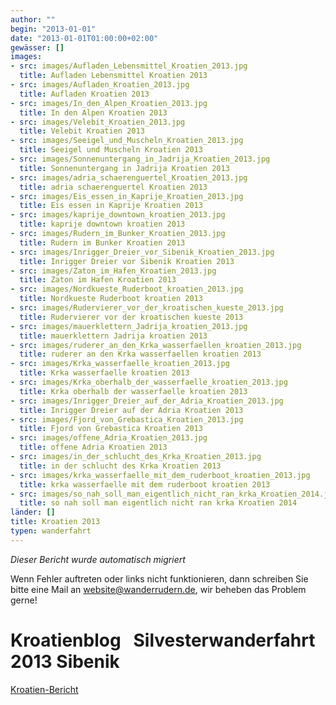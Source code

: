 ```yaml
---
author: ""
begin: "2013-01-01"
date: "2013-01-01T01:00:00+02:00"
gewässer: []
images:
- src: images/Aufladen_Lebensmittel_Kroatien_2013.jpg
  title: Aufladen Lebensmittel Kroatien 2013
- src: images/Aufladen_Kroatien_2013.jpg
  title: Aufladen Kroatien 2013
- src: images/In_den_Alpen_Kroatien_2013.jpg
  title: In den Alpen Kroatien 2013
- src: images/Velebit_Kroatien_2013.jpg
  title: Velebit Kroatien 2013
- src: images/Seeigel_und_Muscheln_Kroatien_2013.jpg
  title: Seeigel und Muscheln Kroatien 2013
- src: images/Sonnenuntergang_in_Jadrija_Kroatien_2013.jpg
  title: Sonnenuntergang in Jadrija Kroatien 2013
- src: images/adria_schaerenguertel_Kroatien_2013.jpg
  title: adria schaerenguertel Kroatien 2013
- src: images/Eis_essen_in_Kaprije_Kroatien_2013.jpg
  title: Eis essen in Kaprije Kroatien 2013
- src: images/kaprije_downtown_kroatien_2013.jpg
  title: kaprije downtown kroatien 2013
- src: images/Rudern_im_Bunker_Kroatien_2013.jpg
  title: Rudern im Bunker Kroatien 2013
- src: images/Inrigger_Dreier_vor_Sibenik_Kroatien_2013.jpg
  title: Inrigger Dreier vor Sibenik Kroatien 2013
- src: images/Zaton_im_Hafen_Kroatien_2013.jpg
  title: Zaton im Hafen Kroatien 2013
- src: images/Nordkueste_Ruderboot_kroatien_2013.jpg
  title: Nordkueste Ruderboot kroatien 2013
- src: images/Rudervierer_vor_der_kroatischen_kueste_2013.jpg
  title: Rudervierer vor der kroatischen kueste 2013
- src: images/mauerklettern_Jadrija_kroatien_2013.jpg
  title: mauerklettern Jadrija kroatien 2013
- src: images/ruderer_an_den_Krka_wasserfaellen_kroatien_2013.jpg
  title: ruderer an den Krka wasserfaellen kroatien 2013
- src: images/Krka_wasserfaelle_kroatien_2013.jpg
  title: Krka wasserfaelle kroatien 2013
- src: images/Krka_oberhalb_der_wasserfaelle_kroatien_2013.jpg
  title: Krka oberhalb der wasserfaelle kroatien 2013
- src: images/Inrigger_Dreier_auf_der_Adria_Kroatien_2013.jpg
  title: Inrigger Dreier auf der Adria Kroatien 2013
- src: images/Fjord_von_Grebastica_Kroatien_2013.jpg
  title: Fjord von Grebastica Kroatien 2013
- src: images/offene_Adria_Kroatien_2013.jpg
  title: offene Adria Kroatien 2013
- src: images/in_der_schlucht_des_Krka_Kroatien_2013.jpg
  title: in der schlucht des Krka Kroatien 2013
- src: images/krka_wasserfaelle_mit_dem_ruderboot_kroatien_2013.jpg
  title: krka wasserfaelle mit dem ruderboot kroatien 2013
- src: images/so_nah_soll_man_eigentlich_nicht_ran_krka_Kroatien_2014.jpg
  title: so nah soll man eigentlich nicht ran krka Kroatien 2014
länder: []
title: Kroatien 2013
typen: wanderfahrt
---
```



*Dieser Bericht wurde automatisch migriert*

Wenn Fehler auftreten oder links nicht funktionieren, dann schreiben Sie bitte eine Mail an website@wanderrudern.de, wir beheben das Problem gerne!



# Kroatienblog   Silvesterwanderfahrt 2013 Sibenik


[Kroatien-Bericht](/berichte/2013/kroatien_2013)
